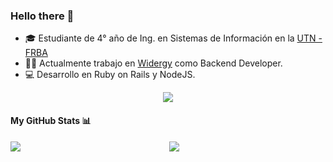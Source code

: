 ### Hello there 👋


- 🎓 Estudiante de 4° año de Ing. en Sistemas de Información en la [UTN - FRBA](http://www.sistemas.frba.utn.edu.ar/)
- 👨‍💻 Actualmente trabajo en [Widergy](https://www.widergy.com) como Backend Developer.
- 💻 Desarrollo en Ruby on Rails y NodeJS.

<p align="center">
<a href="https://www.linkedin.com/in/marcio-garozzo/"><img src="https://img.shields.io/badge/Marcio%20Garozzo-0077B5?style=for-the-badge&logo=linkedin&logoColor=white"></a>
</p>

#### My GitHub Stats 📊
<p align="center">
<a href="https://github.com/anuraghazra/github-readme-stats">
  <img align="left" src="https://github-readme-stats.vercel.app/api?username=marciondg&count_private=true&show_icons=true&theme=dracula" />
</a>
<a href="https://github.com/anuraghazra/convoychat">
  <img align="center" src="https://github-readme-stats.vercel.app/api/top-langs/?username=marciondg&theme=dracula" />
</a>
</p>
